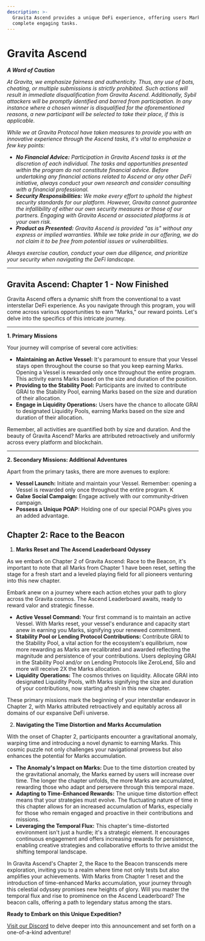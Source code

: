 ```yaml
---
description: >-
  Gravita Ascend provides a unique DeFi experience, offering users Marks to
  complete engaging tasks.
---
```


# Gravita Ascend

_**A Word of Caution**_

_At Gravita, we emphasize fairness and authenticity. Thus, any use of bots, cheating, or multiple submissions is strictly prohibited. Such actions will result in immediate disqualification from Gravita Ascend. Additionally, Sybil attackers will be promptly identified and barred from participation. In any instance where a chosen winner is disqualified for the aforementioned reasons, a new participant will be selected to take their place, if this is applicable._

_While we at Gravita Protocol have taken measures to provide you with an innovative experience through the Ascend tasks, it's vital to emphasize a few key points:_

* _**No Financial Advice:** Participation in Gravita Ascend tasks is at the discretion of each individual. The tasks and opportunities presented within the program do not constitute financial advice. Before undertaking any financial actions related to Ascend or any other DeFi initiative, always conduct your own research and consider consulting with a financial professional._
* _**Security Responsibilities:** We make every effort to uphold the highest security standards for our platform. However, Gravita cannot guarantee the infallibility of either our own security measures or those of our partners. Engaging with Gravita Ascend or associated platforms is at your own risk._
* _**Product as Presented:** Gravita Ascend is provided "as is" without any express or implied warranties. While we take pride in our offering, we do not claim it to be free from potential issues or vulnerabilities._

_Always exercise caution, conduct your own due diligence, and prioritize your security when navigating the DeFi landscape._

***

## Gravita Ascend: Chapter 1 - Now Finished

Gravita Ascend offers a dynamic shift from the conventional to a vast interstellar DeFi experience. As you navigate through this program, you will come across various opportunities to earn "Marks," our reward points. Let's delve into the specifics of this intricate journey.

***

**1. Primary Missions**

Your journey will comprise of several core activities:

* **Maintaining an Active Vessel:** It's paramount to ensure that your Vessel stays open throughout the course so that you keep earning Marks. Opening a Vessel is rewarded only once throughout the entire program. This activity earns Marks based on the size and duration of the position.
* **Providing to the Stability Pool:** Participants are invited to contribute GRAI to the Stability Pool, earning Marks based on the size and duration of their allocation.
* **Engage in Liquidity Operations:** Users have the chance to allocate GRAI to designated Liquidity Pools, earning Marks based on the size and duration of their allocation.

Remember, all activities are quantified both by size and duration. And the beauty of Gravita Ascend? Marks are attributed retroactively and uniformly across every platform and blockchain.

***

**2. Secondary Missions: Additional Adventures**

Apart from the primary tasks, there are more avenues to explore:

* **Vessel Launch:** Initiate and maintain your Vessel. Remember: opening a Vessel is rewarded only once throughout the entire program. K
* **Galxe Social Campaign:** Engage actively with our community-driven campaign.
* **Possess a Unique POAP:** Holding one of our special POAPs gives you an added advantage.

## Chapter 2: Race to the Beacon

1. **Marks Reset and The Ascend Leaderboard Odyssey**

As we embark on Chapter 2 of Gravita Ascend: Race to the Beacon, it's important to note that all Marks from Chapter 1 have been reset, setting the stage for a fresh start and a leveled playing field for all pioneers venturing into this new chapter.

Embark anew on a journey where each action etches your path to glory across the Gravita cosmos. The Ascend Leaderboard awaits, ready to reward valor and strategic finesse.

* **Active Vessel Command:** Your first command is to maintain an active Vessel. With Marks reset, your vessel's endurance and capacity start anew in earning you Marks, signifying your renewed commitment.
* **Stability Pool or Lending Protocol Contributions:** Contribute GRAI to the Stability Pool, a vital action for the ecosystem's equilibrium, now more rewarding as Marks are recalibrated and awarded reflecting the magnitude and persistence of your contributions. Users deploying GRAI in the Stability Pool and/or on Lending Protocols like ZeroLend, Silo and more will receive 2X the Marks allocation.
* **Liquidity Operations:** The cosmos thrives on liquidity. Allocate GRAI into designated Liquidity Pools, with Marks signifying the size and duration of your contributions, now starting afresh in this new chapter.

These primary missions mark the beginning of your interstellar endeavor in Chapter 2, with Marks attributed retroactively and equitably across all domains of our expansive DeFi universe.

2. **Navigating the Time Distortion and Marks Accumulation**

With the onset of Chapter 2, participants encounter a gravitational anomaly, warping time and introducing a novel dynamic to earning Marks. This cosmic puzzle not only challenges your navigational prowess but also enhances the potential for Marks accumulation.

* **The Anomaly's Impact on Marks:** Due to the time distortion created by the gravitational anomaly, the Marks earned by users will increase over time. The longer the chapter unfolds, the more Marks are accumulated, rewarding those who adapt and persevere through this temporal maze.
* **Adapting to Time-Enhanced Rewards:** The unique time distortion effect means that your strategies must evolve. The fluctuating nature of time in this chapter allows for an increased accumulation of Marks, especially for those who remain engaged and proactive in their contributions and missions.
* **Leveraging the Temporal Flux:** This chapter's time-distorted environment isn't just a hurdle; it's a strategic element. It encourages continuous engagement and offers increasing rewards for persistence, enabling creative strategies and collaborative efforts to thrive amidst the shifting temporal landscape.

In Gravita Ascend's Chapter 2, the Race to the Beacon transcends mere exploration, inviting you to a realm where time not only tests but also amplifies your achievements. With Marks from Chapter 1 reset and the introduction of time-enhanced Marks accumulation, your journey through this celestial odyssey promises new heights of glory. Will you master the temporal flux and rise to prominence on the Ascend Leaderboard? The beacon calls, offering a path to legendary status among the stars.

**Ready to Embark on this Unique Expedition?**

[Visit our Discord](https://discord.gg/gravitaprotocol) to delve deeper into this announcement and set forth on a one-of-a-kind adventure!
